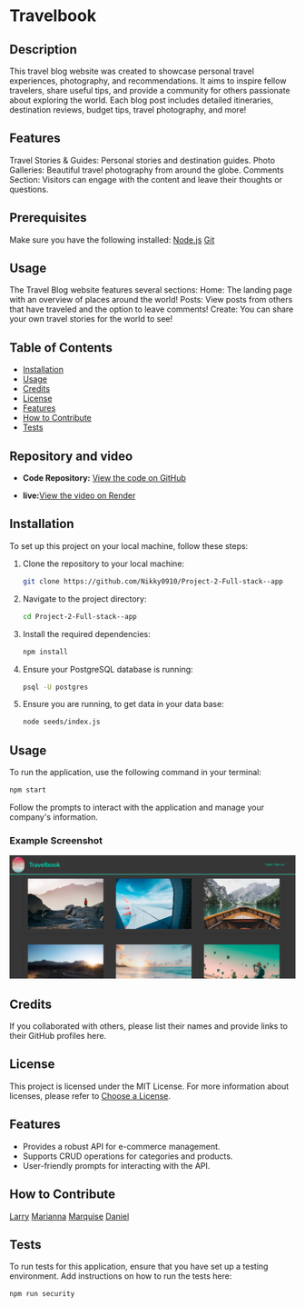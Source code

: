 # Travelbook

## Description
This travel blog website was created to showcase personal travel experiences, photography, and recommendations. It aims to inspire fellow travelers, share useful tips, and provide a community for others passionate about exploring the world. Each blog post includes detailed itineraries, destination reviews, budget tips, travel photography, and more!

## Features
Travel Stories & Guides: Personal stories and destination guides.
Photo Galleries: Beautiful travel photography from around the globe.
Comments Section: Visitors can engage with the content and leave their thoughts or questions.

## Prerequisites
Make sure you have the following installed:
[Node.js](https://nodejs.org/en)
[Git](https://github.com/)

## Usage
The Travel Blog website features several sections:
Home: The landing page with an overview of places around the world!
Posts: View posts from others that have traveled and the option to leave comments!
Create: You can share your own travel stories for the world to see!

## Table of Contents
- [Installation](#installation)
- [Usage](#usage)
- [Credits](#credits)
- [License](#license)
- [Features](#features)
- [How to Contribute](#how-to-contribute)
- [Tests](#tests)

## Repository and video 

- **Code Repository:** [View the code on GitHub](https://github.com/Nikky0910/Project-2-Full-stack--app)

- **live:**[View the video on Render](https://one4-techblog-0v7f.onrender.com)


## Installation
To set up this project on your local machine, follow these steps:

1. Clone the repository to your local machine:
   ```bash
   git clone https://github.com/Nikky0910/Project-2-Full-stack--app
   ```
2. Navigate to the project directory:
   ```bash
   cd Project-2-Full-stack--app
   ```
3. Install the required dependencies:
   ```bash
   npm install
   ```
4. Ensure your PostgreSQL database is running:
   ```bash
   psql -U postgres
   ```

5. Ensure you are running, to get data in your data base:
   ```bash
   node seeds/index.js
   ```
   
## Usage
To run the application, use the following command in your terminal:
```bash
npm start
```
Follow the prompts to interact with the application and manage your company's information.

### Example Screenshot
![screenshot](public/images/screenshot.png)

## Credits
If you collaborated with others, please list their names and provide links to their GitHub profiles here.

## License
This project is licensed under the MIT License. For more information about licenses, please refer to [Choose a License](https://choosealicense.com/).

## Features
- Provides a robust API for e-commerce management.
- Supports CRUD operations for categories and products.
- User-friendly prompts for interacting with the API.

## How to Contribute

[Larry]()
[Marianna]()
[Marquise]()
[Daniel]()

## Tests
To run tests for this application, ensure that you have set up a testing environment. Add instructions on how to run the tests here:
```bash
npm run security
```
